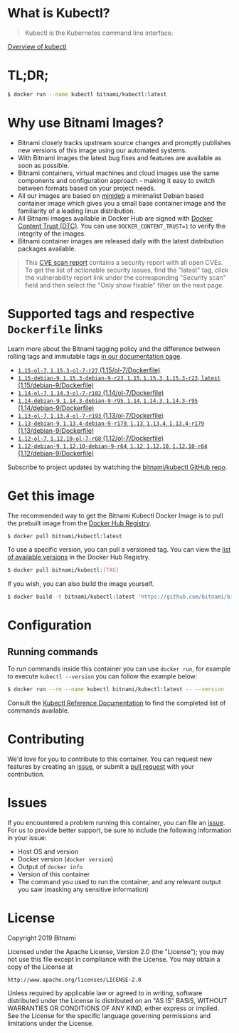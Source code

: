 
# What is Kubectl?

> Kubectl is the Kubernetes command line interface.

[Overview of kubectl](https://kubernetes.io/docs/reference/kubectl/overview/)

# TL;DR;

```bash
$ docker run --name kubectl bitnami/kubectl:latest
```

# Why use Bitnami Images?

* Bitnami closely tracks upstream source changes and promptly publishes new versions of this image using our automated systems.
* With Bitnami images the latest bug fixes and features are available as soon as possible.
* Bitnami containers, virtual machines and cloud images use the same components and configuration approach - making it easy to switch between formats based on your project needs.
* All our images are based on [minideb](https://github.com/bitnami/minideb) a minimalist Debian based container image which gives you a small base container image and the familiarity of a leading linux distribution.
* All Bitnami images available in Docker Hub are signed with [Docker Content Trust (DTC)](https://docs.docker.com/engine/security/trust/content_trust/). You can use `DOCKER_CONTENT_TRUST=1` to verify the integrity of the images.
* Bitnami container images are released daily with the latest distribution packages available.


> This [CVE scan report](https://quay.io/repository/bitnami/kubectl?tab=tags) contains a security report with all open CVEs. To get the list of actionable security issues, find the "latest" tag, click the vulnerability report link under the corresponding "Security scan" field and then select the "Only show fixable" filter on the next page.

# Supported tags and respective `Dockerfile` links

Learn more about the Bitnami tagging policy and the difference between rolling tags and immutable tags [in our documentation page](https://docs.bitnami.com/containers/how-to/understand-rolling-tags-containers/).


* [`1.15-ol-7`, `1.15.3-ol-7-r27` (1.15/ol-7/Dockerfile)](https://github.com/bitnami/bitnami-docker-kubectl/blob/1.15.3-ol-7-r27/1.15/ol-7/Dockerfile)
* [`1.15-debian-9`, `1.15.3-debian-9-r23`, `1.15`, `1.15.3`, `1.15.3-r23`, `latest` (1.15/debian-9/Dockerfile)](https://github.com/bitnami/bitnami-docker-kubectl/blob/1.15.3-debian-9-r23/1.15/debian-9/Dockerfile)
* [`1.14-ol-7`, `1.14.3-ol-7-r102` (1.14/ol-7/Dockerfile)](https://github.com/bitnami/bitnami-docker-kubectl/blob/1.14.3-ol-7-r102/1.14/ol-7/Dockerfile)
* [`1.14-debian-9`, `1.14.3-debian-9-r95`, `1.14`, `1.14.3`, `1.14.3-r95` (1.14/debian-9/Dockerfile)](https://github.com/bitnami/bitnami-docker-kubectl/blob/1.14.3-debian-9-r95/1.14/debian-9/Dockerfile)
* [`1.13-ol-7`, `1.13.4-ol-7-r193` (1.13/ol-7/Dockerfile)](https://github.com/bitnami/bitnami-docker-kubectl/blob/1.13.4-ol-7-r193/1.13/ol-7/Dockerfile)
* [`1.13-debian-9`, `1.13.4-debian-9-r179`, `1.13`, `1.13.4`, `1.13.4-r179` (1.13/debian-9/Dockerfile)](https://github.com/bitnami/bitnami-docker-kubectl/blob/1.13.4-debian-9-r179/1.13/debian-9/Dockerfile)
* [`1.12-ol-7`, `1.12.10-ol-7-r68` (1.12/ol-7/Dockerfile)](https://github.com/bitnami/bitnami-docker-kubectl/blob/1.12.10-ol-7-r68/1.12/ol-7/Dockerfile)
* [`1.12-debian-9`, `1.12.10-debian-9-r64`, `1.12`, `1.12.10`, `1.12.10-r64` (1.12/debian-9/Dockerfile)](https://github.com/bitnami/bitnami-docker-kubectl/blob/1.12.10-debian-9-r64/1.12/debian-9/Dockerfile)

Subscribe to project updates by watching the [bitnami/kubectl GitHub repo](https://github.com/bitnami/bitnami-docker-kubectl).

# Get this image

The recommended way to get the Bitnami Kubectl Docker Image is to pull the prebuilt image from the [Docker Hub Registry](https://hub.docker.com/r/bitnami/kubectl).

```bash
$ docker pull bitnami/kubectl:latest
```

To use a specific version, you can pull a versioned tag. You can view the [list of available versions](https://hub.docker.com/r/bitnami/kubectl/tags/) in the Docker Hub Registry.

```bash
$ docker pull bitnami/kubectl:[TAG]
```

If you wish, you can also build the image yourself.

```bash
$ docker build -t bitnami/kubectl:latest 'https://github.com/bitnami/bitnami-docker-kubectl.git#master:1.15/debian-9'
```

# Configuration

## Running commands

To run commands inside this container you can use `docker run`, for example to execute `kubectl --version` you can follow the example below:

```bash
$ docker run --rm --name kubectl bitnami/kubectl:latest -- --version
```

Consult the [Kubectl Reference Documentation](https://kubernetes.io/docs/reference/generated/kubectl/kubectl-commands) to find the completed list of commands available.

# Contributing

We'd love for you to contribute to this container. You can request new features by creating an [issue](https://github.com/bitnami/bitnami-docker-kubectl/issues), or submit a [pull request](https://github.com/bitnami/bitnami-docker-kubectl/pulls) with your contribution.

# Issues

If you encountered a problem running this container, you can file an [issue](https://github.com/bitnami/bitnami-docker-kubectl/issues). For us to provide better support, be sure to include the following information in your issue:

- Host OS and version
- Docker version (`docker version`)
- Output of `docker info`
- Version of this container
- The command you used to run the container, and any relevant output you saw (masking any sensitive information)

# License

Copyright 2019 Bitnami

Licensed under the Apache License, Version 2.0 (the "License");
you may not use this file except in compliance with the License.
You may obtain a copy of the License at

    http://www.apache.org/licenses/LICENSE-2.0

Unless required by applicable law or agreed to in writing, software
distributed under the License is distributed on an "AS IS" BASIS,
WITHOUT WARRANTIES OR CONDITIONS OF ANY KIND, either express or implied.
See the License for the specific language governing permissions and
limitations under the License.

